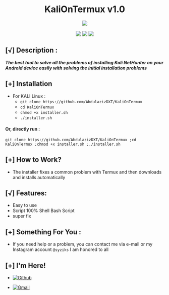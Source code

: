 <h1 align="center">KaliOnTermux v1.0</h1>
<p align="center">
  <img src="https://img.shields.io/badge/Version-1.0-green?style=for-the-badge">
  <br>
  <br>
  <img src="https://img.shields.io/badge/Author-AbdulazizDXT-green?style=flat-square">
  <img src="https://img.shields.io/badge/Made%20in-Oman-green?style=flat-square">
  <img src="https://img.shields.io/badge/Powerd%20BY-Shell%20Script-green?style=flat-square">
</p>

## [√] Description :

***The best tool to solve all the problems of installing Kali NetHunter on your Android device easily with solving the initial installation problems***

## [+] Installation

 - For KALI Linux :
    - ```git clone https://github.com/AbdulazizDXT/KaliOnTermux```
    - ```cd KaliOnTermux```
    - ```chmod +x installer.sh```
    - ```./installer.sh```

#### Or, directly run :
```
git clone https://github.com/AbdulazizDXT/KaliOnTermux ;cd KaliOnTermux ;chmod +x installer.sh ;./installer.sh

```
## [+] How to Work?

 - The installer fixes a common problem with Termux and then downloads and installs automatically

## [√] Features:

 - Easy to use
 - Script 100% Shell Bash Script
 - super fix

## [+] Something For You :

- If you need help or a problem, you can contact me via e-mail or my Instagram account ```@syziks``` I am honored to all

## [+] I'm Here!


- [![Github](https://img.shields.io/badge/Github-AbdulazizDXT-green?style=for-the-badge&logo=github)](https://github.com/AbdulazizDXT)

- [![Gmail](https://img.shields.io/badge/Gmail-AbdulazizDXT-green?style=for-the-badge&logo=gmail)](mailto:Abdulazizalhasaniwin@gmail.com)

